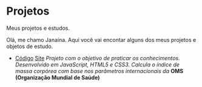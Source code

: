 # Projetos
Meus projetos e estudos.

Olá, me chamo Janaína.
Aqui você vai encontar alguns dos meus projetos e objetos de estudo.


* [Código](https://github.com/janainacustodio/calculadora-imc)
  [Site](https://janainacustodio.github.io/calculadora-imc/calculadoraimc.html)
*Projeto com o objetivo de praticar os conhecimentos.
Desenvolvido em JavaScript, HTML5 e CSS3.
Calcula o índice de massa corpórea com base nos parâmetros internacionais da* **OMS (Organização Mundial de Saúde)**

